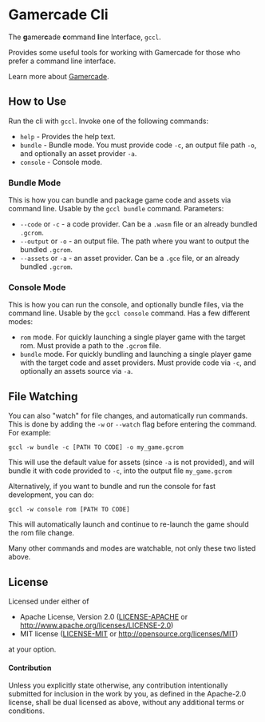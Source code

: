 # Gamercade Cli

The **g**amer**c**ade **c**ommand **l**ine Interface, `gccl`.

Provides some useful tools for working with Gamercade for those who prefer a command line interface.

Learn more about [Gamercade](https://gamercade.io).

## How to Use

Run the cli with `gccl`. Invoke one of the following commands:

- `help` - Provides the help text.
- `bundle` - Bundle mode. You must provide code `-c`, an output file path `-o`, and optionally an asset provider `-a`.
- `console` - Console mode.

### Bundle Mode

This is how you can bundle and package game code and assets via command line. Usable by the `gccl bundle` command. Parameters:

- `--code` or `-c` - a code provider. Can be a `.wasm` file or an already bundled `.gcrom`.
- `--output` or `-o` - an output file. The path where you want to output the bundled `.gcrom`.
- `--assets` or `-a` - an asset provider. Can be a `.gce` file, or an already bundled `.gcrom`.

### Console Mode

This is how you can run the console, and optionally bundle files, via the command line. Usable by the `gccl console` command. Has a few different modes:

- `rom` mode. For quickly launching a single player game with the target rom. Must provide a path to the `.gcrom` file.
- `bundle` mode. For quickly bundling and launching a single player game with the target code and asset providers. Must provide code via `-c`, and optionally an assets source via `-a`.

## File Watching

You can also "watch" for file changes, and automatically run commands. This is done by adding the `-w` or `--watch` flag before entering the command. For example:

`gccl -w bundle -c [PATH TO CODE] -o my_game.gcrom`

This will use the default value for assets (since `-a` is not provided), and will bundle it with code provided to `-c`, into the output file `my_game.gcrom`

Alternatively, if you want to bundle and run the console for fast development, you can do:

`gccl -w console rom [PATH TO CODE]`

This will automatically launch and continue to re-launch the game should the rom file change.

Many other commands and modes are watchable, not only these two listed above.

## License

Licensed under either of

 * Apache License, Version 2.0 ([LICENSE-APACHE](LICENSE-APACHE) or http://www.apache.org/licenses/LICENSE-2.0)
 * MIT license ([LICENSE-MIT](LICENSE-MIT) or http://opensource.org/licenses/MIT)

at your option.

#### Contribution

Unless you explicitly state otherwise, any contribution intentionally submitted
for inclusion in the work by you, as defined in the Apache-2.0 license, shall be
dual licensed as above, without any additional terms or conditions.
